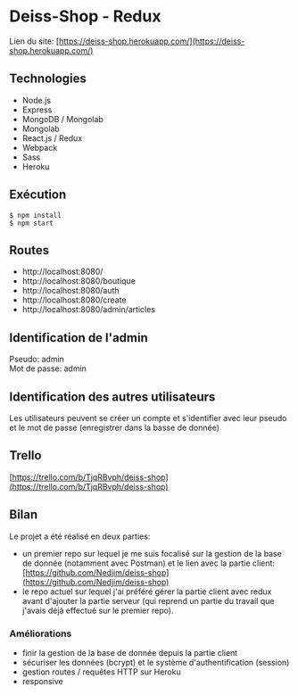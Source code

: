 # Deiss-Shop - Redux

Lien du site: [https://deiss-shop.herokuapp.com/](https://deiss-shop.herokuapp.com/)
## Technologies
- Node.js
- Express
- MongoDB / Mongolab
- Mongolab
- React.js / Redux
- Webpack
- Sass
- Heroku

## Exécution
```
$ npm install
$ npm start
```

## Routes 
- http://localhost:8080/
- http://localhost:8080/boutique
- http://localhost:8080/auth
- http://localhost:8080/create
- http://localhost:8080/admin/articles

## Identification de l'admin
Pseudo: admin   
Mot de passe: admin


## Identification des autres utilisateurs
Les utilisateurs peuvent se créer un compte et s'identifier avec leur pseudo et le mot de passe (enregistrer dans la basse de donnée)

## Trello
[https://trello.com/b/TjqRBvph/deiss-shop](https://trello.com/b/TjqRBvph/deiss-shop)

## Bilan
Le projet a été réalisé en deux parties: 
- un premier repo sur lequel je me suis focalisé sur la gestion de la base de donnée (notamment avec Postman) et le lien avec la partie client: [https://github.com/Nedjim/deiss-shop](https://github.com/Nedjim/deiss-shop)
- le repo actuel sur lequel j'ai préféré gérer la partie client avec redux avant d'ajouter la partie serveur (qui reprend un partie du travail que j'avais déjà effectué sur le premier repo).  
  
### Améliorations
- finir la gestion de la base de donnée depuis la partie client
- sécuriser les données (bcrypt) et le système d'authentification (session)
- gestion routes / requêtes HTTP sur Heroku
- responsive